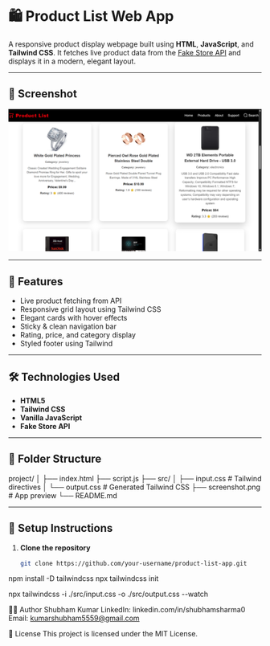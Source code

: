 # 🛍️ Product List Web App

A responsive product display webpage built using **HTML**, **JavaScript**, and **Tailwind CSS**. It fetches live product data from the [Fake Store API](https://fakestoreapi.com/) and displays it in a modern, elegant layout.

---

## 📸 Screenshot

![Product List Screenshot](./screenshot.png) <!-- Make sure to place your image in the root and rename to screenshot.png -->

---

## 🚀 Features

- Live product fetching from API
- Responsive grid layout using Tailwind CSS
- Elegant cards with hover effects
- Sticky & clean navigation bar
- Rating, price, and category display
- Styled footer using Tailwind

---

## 🛠️ Technologies Used

- **HTML5**
- **Tailwind CSS**
- **Vanilla JavaScript**
- **Fake Store API**

---

## 📂 Folder Structure

project/
│
├── index.html
├── script.js
├── src/
│ ├── input.css # Tailwind directives
│ └── output.css # Generated Tailwind CSS
├── screenshot.png # App preview
└── README.md


---

## 🔧 Setup Instructions

1. **Clone the repository**
   ```bash
   git clone https://github.com/your-username/product-list-app.git

npm install -D tailwindcss
npx tailwindcss init

npx tailwindcss -i ./src/input.css -o ./src/output.css --watch

🧑‍💻 Author
Shubham Kumar
LinkedIn: linkedin.com/in/shubhamsharma0
Email: kumarshubham5559@gmail.com

📜 License
This project is licensed under the MIT License.
